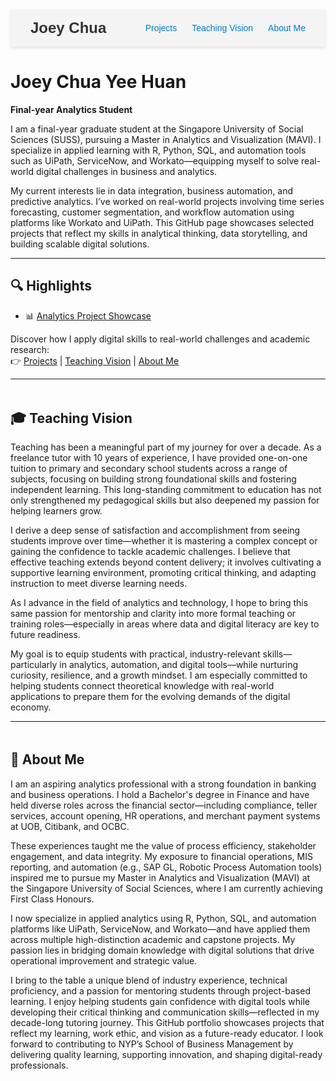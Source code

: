 <!-- Navigation Bar -->
<style>
  .navbar {
    display: flex;
    justify-content: space-between;
    align-items: center;
    background-color: #f4f4f4;
    padding: 1rem 2rem;
    font-family: Arial, sans-serif;
    box-shadow: 0 2px 4px rgba(0,0,0,0.1);
    position: sticky;
    top: 0;
    z-index: 1000;
  }

  .navbar h1 {
    margin: 0;
    font-size: 1.5rem;
    color: #333;
  }

  .navbar ul {
    list-style: none;
    display: flex;
    gap: 1.5rem;
    margin: 0;
    padding: 0;
  }

  .navbar ul li {
    display: inline;
  }

  .navbar ul li a {
    text-decoration: none;
    color: #007acc;
    font-weight: 500;
  }

  .navbar ul li a:hover {
    text-decoration: underline;
  }

  @media (max-width: 600px) {
    .navbar {
      flex-direction: column;
      align-items: flex-start;
    }

    .navbar ul {
      flex-direction: column;
      gap: 1rem;
      margin-top: 1rem;
    }
  }
</style>

<div class="navbar">
  <h1>Joey Chua</h1>
  <ul>
    <li><a href="#projects">Projects</a></li>
    <li><a href="#teaching-vision">Teaching Vision</a></li>
    <li><a href="#about-me">About Me</a></li>
  </ul>
</div>

# Joey Chua Yee Huan

**Final-year Analytics Student**

I am a final-year graduate student at the Singapore University of Social Sciences (SUSS), pursuing a Master in Analytics and Visualization (MAVI). I specialize in applied learning with R, Python, SQL, and automation tools such as UiPath, ServiceNow, and Workato—equipping myself to solve real-world digital challenges in business and analytics.

My current interests lie in data integration, business automation, and predictive analytics. I’ve worked on real-world projects involving time series forecasting, customer segmentation, and workflow automation using platforms like Workato and UiPath. This GitHub page showcases selected projects that reflect my skills in analytical thinking, data storytelling, and building scalable digital solutions.

---

## 🔍 Highlights

- 📊 [Analytics Project Showcase](https://joeychuayeehuan.github.io/ANL501-ECA_Project/)

Discover how I apply digital skills to real-world challenges and academic research:  
👉 [Projects](projects.html) | [Teaching Vision](#teaching-vision) | [About Me](#about-me)

---

<!-- Teaching Vision Section -->
<section id="teaching-vision" style="margin-top: 3rem;">
  <h2>🎓 Teaching Vision</h2>
  <p>
    Teaching has been a meaningful part of my journey for over a decade.
    As a freelance tutor with 10 years of experience, I have provided one-on-one tuition to primary and secondary school students across a range of subjects, focusing on building strong foundational skills and fostering independent learning. 
    This long-standing commitment to education has not only strengthened my pedagogical skills but also deepened my passion for helping learners grow.
  </p>
  <p>
    I derive a deep sense of satisfaction and accomplishment from seeing students improve over time—whether it is mastering a complex concept or gaining the confidence to tackle academic challenges.
    I believe that effective teaching extends beyond content delivery; it involves cultivating a supportive learning environment, promoting critical thinking, and adapting instruction to meet diverse learning needs.
  </p>
  <p>
    As I advance in the field of analytics and technology, I hope to bring this same passion for mentorship and clarity into more formal teaching or training roles—especially in areas where data and digital literacy are key to future readiness.
  </p>
  <p>
    My goal is to equip students with practical, industry-relevant skills—particularly in analytics, automation, and digital tools—while nurturing curiosity, resilience, and a growth mindset. 
    I am especially committed to helping students connect theoretical knowledge with real-world applications to prepare them for the evolving demands of the digital economy.
  </p>
</section>

---

<!-- About Me Section -->
<section id="about-me" style="margin-top: 3rem;">
  <h2>👤 About Me</h2>
  <p>
    I am an aspiring analytics professional with a strong foundation in banking and business operations.
    I hold a Bachelor's degree in Finance and have held diverse roles across the financial sector—including compliance, teller services, account opening, HR operations, and merchant payment systems at UOB, Citibank, and OCBC.
  </p>
  <p>
    These experiences taught me the value of process efficiency, stakeholder engagement, and data integrity. 
    My exposure to financial operations, MIS reporting, and automation (e.g., SAP GL, Robotic Process Automation tools) inspired me to pursue my Master in Analytics and Visualization (MAVI) at the Singapore University of Social Sciences, where I am currently achieving First Class Honours. 
  </p>
  <p>
    I now specialize in applied analytics using R, Python, SQL, and automation platforms like UiPath, ServiceNow, and Workato—and have applied them across multiple high-distinction academic and capstone projects. 
    My passion lies in bridging domain knowledge with digital solutions that drive operational improvement and strategic value.
  </p>
  <p>
    I bring to the table a unique blend of industry experience, technical proficiency, and a passion for mentoring students through project-based learning.
    I enjoy helping students gain confidence with digital tools while developing their critical thinking and communication skills—reflected in my decade-long tutoring journey.
    This GitHub portfolio showcases projects that reflect my learning, work ethic, and vision as a future-ready educator. 
    I look forward to contributing to NYP’s School of Business Management by delivering quality learning, supporting innovation, and shaping digital-ready professionals.
  </p>
</section>



